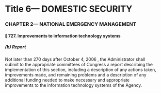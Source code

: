 
# Title 6— DOMESTIC SECURITY
### CHAPTER 2— NATIONAL EMERGENCY MANAGEMENT
#### § 727. Improvements to information technology systems
##### (b) Report

Not later than 270 days after October 4, 2006 , the Administrator shall submit to the appropriate committees of Congress a report describing the implementation of this section, including a description of any actions taken, improvements made, and remaining problems and a description of any additional funding needed to make necessary and appropriate improvements to the information technology systems of the Agency.
